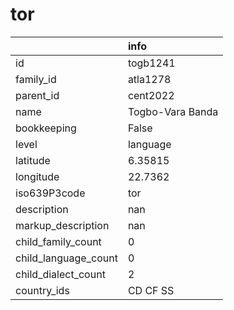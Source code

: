 # tor
|                      | info             |
|:---------------------|:-----------------|
| id                   | togb1241         |
| family_id            | atla1278         |
| parent_id            | cent2022         |
| name                 | Togbo-Vara Banda |
| bookkeeping          | False            |
| level                | language         |
| latitude             | 6.35815          |
| longitude            | 22.7362          |
| iso639P3code         | tor              |
| description          | nan              |
| markup_description   | nan              |
| child_family_count   | 0                |
| child_language_count | 0                |
| child_dialect_count  | 2                |
| country_ids          | CD CF SS         |